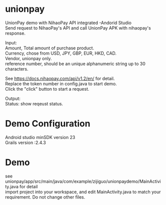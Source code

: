 # unionpay
UnionPay demo with NihaoPay API integrated -Andorid Studio <br />
Send request to NihaoPay's API and call UnionPay APK with nihaopay's response. 

Input: <br />
Amount, Total amount of purchase product.<br />
Currency, chose from USD, JPY, GBP, EUR, HKD, CAD.<br />
Vendor, unionpay only. <br />
reference number, should be an unique alphanumeric string up to 30 characters.<br />

See https://docs.nihaopay.com/api/v1.2/en/ for detail.<br />
Replace the token number in config.java to start demo.<br />
Click the "click" button to start a request.<br />

Output:<br />
Status: show reqeust status.<br />

# Demo Configuration
Android studio minSDK version 23<br />
Grails version :2.4.3

# Demo
 see unionpay/app/src/main/java/com/example/zijiguo/unionpaydemo/MainActivity.java for detail <br />
 import project into your workspace, and edit MainActivity.java to match your requirement. Do not change other files. <br />
